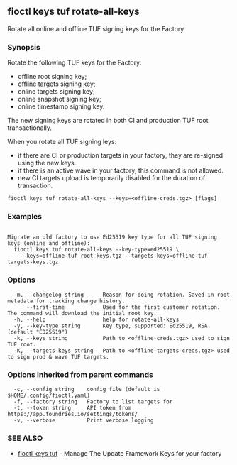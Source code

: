 ## fioctl keys tuf rotate-all-keys

Rotate all online and offline TUF signing keys for the Factory

### Synopsis

Rotate the following TUF keys for the Factory:
- offline root signing key;
- offline targets signing key;
- online targets signing key;
- online snapshot signing key;
- online timestamp signing key.

The new signing keys are rotated in both CI and production TUF root transactionally.

When you rotate all TUF signing leys:
- if there are CI or production targets in your factory, they are re-signed using the new keys.
- if there is an active wave in your factory, this command is not allowed.
- new CI targets upload is temporarily disabled for the duration of transaction.

```
fioctl keys tuf rotate-all-keys --keys=<offline-creds.tgz> [flags]
```

### Examples

```

Migrate an old factory to use Ed25519 key type for all TUF signing keys (online and offline):
  fioctl keys tuf rotate-all-keys --key-type=ed25519 \
    --keys=offline-tuf-root-keys.tgz --targets-keys=offline-tuf-targets-keys.tgz
```

### Options

```
  -m, --changelog string      Reason for doing rotation. Saved in root metadata for tracking change history.
      --first-time            Used for the first customer rotation. The command will download the initial root key.
  -h, --help                  help for rotate-all-keys
  -y, --key-type string       Key type, supported: Ed25519, RSA. (default "ED25519")
  -k, --keys string           Path to <offline-creds.tgz> used to sign TUF root.
  -K, --targets-keys string   Path to <offline-targets-creds.tgz> used to sign prod & wave TUF targets.
```

### Options inherited from parent commands

```
  -c, --config string    config file (default is $HOME/.config/fioctl.yaml)
  -f, --factory string   Factory to list targets for
  -t, --token string     API token from https://app.foundries.io/settings/tokens/
  -v, --verbose          Print verbose logging
```

### SEE ALSO

* [fioctl keys tuf](fioctl_keys_tuf.md)	 - Manage The Update Framework Keys for your factory

